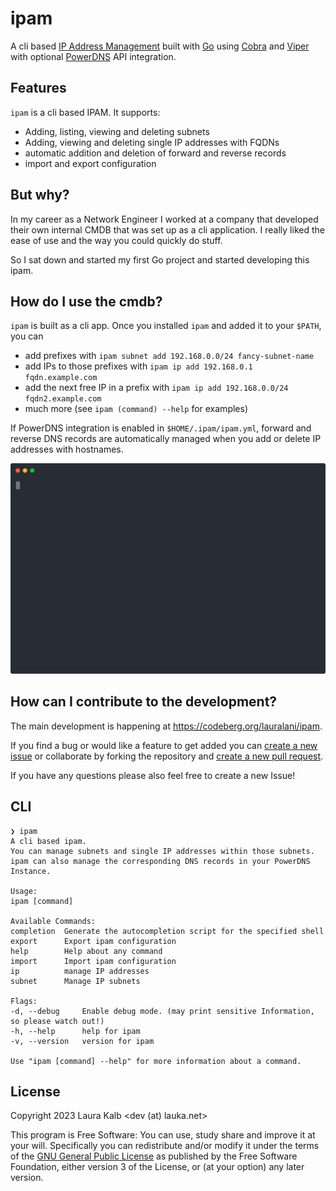 # ipam
A cli based [IP Address Management](https://en.wikipedia.org/wiki/IP_address_management)
built with [Go](https://go.dev/) using [Cobra](https://cobra.dev/) and
[Viper](https://github.com/spf13/viper) with optional [PowerDNS](https://www.powerdns.com/auth.html)
API integration.

## Features
`ipam` is a cli based IPAM. It supports:
- Adding, listing, viewing and deleting subnets
- Adding, viewing and deleting single IP addresses with FQDNs
- automatic addition and deletion of forward and reverse records
- import and export configuration

## But why?
In my career as a Network Engineer I worked at a company that developed their own internal CMDB
that was set up as a cli application. I really liked the ease of use and the way you could
quickly do stuff.

So I sat down and started my first Go project and started developing this ipam.

## How do I use the cmdb?
`ipam` is built as a cli app. Once you installed `ipam` and added it to your `$PATH`, you can
- add prefixes with `ipam subnet add 192.168.0.0/24 fancy-subnet-name`
- add IPs to those prefixes with `ipam ip add 192.168.0.1 fqdn.example.com`
- add the next free IP in a prefix with `ipam ip add 192.168.0.0/24 fqdn2.example.com`
- much more (see `ipam (command) --help` for examples)


If PowerDNS integration is enabled in `$HOME/.ipam/ipam.yml`, forward and reverse DNS records
are automatically managed when you add or delete IP addresses with hostnames.

[![Asciicast displaying the usage of the ipam app](docs/static/ipam-asciicast.svg)](https://asciinema.org/a/tT3SbtjsN9bmEE4QgKuanhNcX)

## How can I contribute to the development?
The main development is happening at https://codeberg.org/lauralani/ipam.

If you find a bug or would like a feature to get added you can 
[create a new issue](https://codeberg.org/lauralani/ipam/issues)
or collaborate by forking the repository and 
[create a new pull request](https://codeberg.org/lauralani/ipam/pulls).

If you have any questions please also feel free to create a new Issue!

## CLI
```
❯ ipam
A cli based ipam.
You can manage subnets and single IP addresses within those subnets.
ipam can also manage the corresponding DNS records in your PowerDNS Instance.

Usage:
ipam [command]

Available Commands:
completion  Generate the autocompletion script for the specified shell
export      Export ipam configuration
help        Help about any command
import      Import ipam configuration
ip          manage IP addresses
subnet      Manage IP subnets

Flags:
-d, --debug     Enable debug mode. (may print sensitive Information, so please watch out!)
-h, --help      help for ipam
-v, --version   version for ipam

Use "ipam [command] --help" for more information about a command.
```

## License
Copyright 2023 Laura Kalb <dev (at) lauka.net>

This program is Free Software: You can use, study share and improve it at your
will. Specifically you can redistribute and/or modify it under the terms of the
[GNU General Public License](https://www.gnu.org/licenses/gpl.html) as
published by the Free Software Foundation, either version 3 of the License, or
(at your option) any later version.
